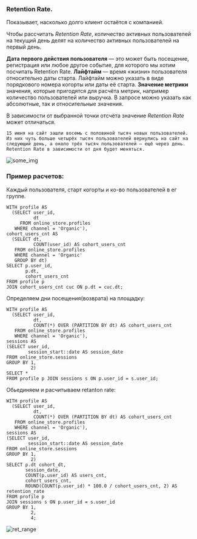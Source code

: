 ### Retention Rate.

Показывает, насколько долго клиент остаётся с компанией.

Чтобы рассчитать *Retention Rate*, количество активных пользователей на текущий день делят на количество активных пользователей на первый день.




**Дата первого действия пользователя** — это может быть посещение, регистрация или любое другое событие, для которого мы хотим посчитать Retention Rate.
**Лайфтайм** — время «жизни» пользователя относительно даты старта. Лайфтайм можно указать в виде порядкового номера когорты или даты её старта.
**Значение метрики** значения, которые пригодятся для расчёта метрик, например количество пользователей или выручка. В запросе можно указать как абсолютные, так и относительные значения.



В зависимости от выбранной точки отсчёта значение *Retention Rate* может отличаться. 
```
15 июня на сайт зашли восемь с половиной тысяч новых пользователей. 
Из них чуть больше четырёх тысяч пользователей вернулись на сайт на следующий день, а около трёх тысяч пользователей — ещё через день. 
Retention Rate в зависимости от дня будет меняться.
```
![some_img](https://pictures.s3.yandex.net/resources/3.1.4_2880border_1637146266.png)


### Пример расчетов:

Каждый пользователя, старт когорты и ко-во пользователей в ег группе.  
```
WITH profile AS
  (SELECT user_id,
          dt
     FROM online_store.profiles
   WHERE channel = 'Organic'),
cohort_users_cnt AS 
  (SELECT dt,
          COUNT(user_id) AS cohort_users_cnt
   FROM online_store.profiles
   WHERE channel = 'Organic'
   GROUP BY dt)
SELECT p.user_id,
       p.dt,
       cohort_users_cnt
FROM profile p
JOIN cohort_users_cnt cuc ON p.dt = cuc.dt; 
```

Определяем дни посещения(возврата) на площадку:

```
WITH profile AS
  (SELECT user_id,
          dt,
          COUNT(*) OVER (PARTITION BY dt) AS cohort_users_cnt
   FROM online_store.profiles 
   WHERE channel = 'Organic'),
sessions AS 
(SELECT user_id,
        session_start::date AS session_date
FROM online_store.sessions 
GROUP BY 1,
         2)
SELECT *
FROM profile p JOIN sessions s ON p.user_id = s.user_id;  
```

Обьединяем и расчитываем retanton rate:

```
WITH profile AS
  (SELECT user_id,
          dt,
          COUNT(*) OVER (PARTITION BY dt) AS cohort_users_cnt
   FROM online_store.profiles 
   WHERE channel = 'Organic'),
sessions AS 
(SELECT user_id,
        session_start::date AS session_date
FROM online_store.sessions 
GROUP BY 1,
         2)
SELECT p.dt cohort_dt,
       session_date,
       COUNT(p.user_id) AS users_cnt,
       cohort_users_cnt,
       ROUND(COUNT(p.user_id) * 100.0 / cohort_users_cnt, 2) AS retention_rate
FROM profile p
JOIN sessions s ON p.user_id = s.user_id
GROUP BY 1,
         2,
         4; 
```


![ret_range](https://i.ibb.co/XSr4QbX/retantion-rate.png)
